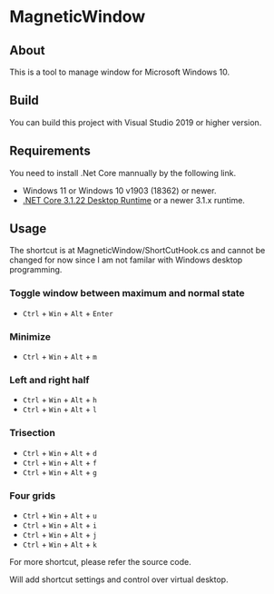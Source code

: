 # MagneticWindow

## About
This is a tool to manage window for Microsoft Windows 10. 


## Build
You can build this project with Visual Studio 2019 or higher version.

## Requirements
You need to install .Net Core mannually by the following link.

- Windows 11 or Windows 10 v1903 (18362) or newer.
- [.NET Core 3.1.22 Desktop Runtime](https://dotnet.microsoft.com/download/dotnet/thank-you/runtime-desktop-3.1.22-windows-x64-installer) or a newer 3.1.x runtime.

## Usage

The shortcut is at MagneticWindow/ShortCutHook.cs and cannot be changed for now since I am not familar with Windows desktop programming.

### Toggle window between maximum and normal state

- `Ctrl` + `Win` + `Alt` + `Enter`

### Minimize

- `Ctrl` + `Win` + `Alt` + `m`

### Left and right half

- `Ctrl` + `Win` + `Alt` + `h`
- `Ctrl` + `Win` + `Alt` + `l`

### Trisection

- `Ctrl` + `Win` + `Alt` + `d`
- `Ctrl` + `Win` + `Alt` + `f`
- `Ctrl` + `Win` + `Alt` + `g`

### Four grids

- `Ctrl` + `Win` + `Alt` + `u`
- `Ctrl` + `Win` + `Alt` + `i`
- `Ctrl` + `Win` + `Alt` + `j`
- `Ctrl` + `Win` + `Alt` + `k`

For more shortcut, please refer the source code. 

Will add shortcut settings and control over virtual desktop.